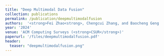 ```yaml
---
title: "Deep Multimodal Data Fusion"
collection: publications
permalink: /publication/deepmultimodalfusion
authors:  '<strong>Fei Zhao<strong>, Chengcui Zhang, and Baocheng Geng'
year: '2024'
venue: 'ACM Computing Surveys (<strong>CSUR</strong>)'
paperurl: '/files/deepmultimodalfusion.pdf'
header:
  teaser: "deepmultimodalfusion.png"
---
```



